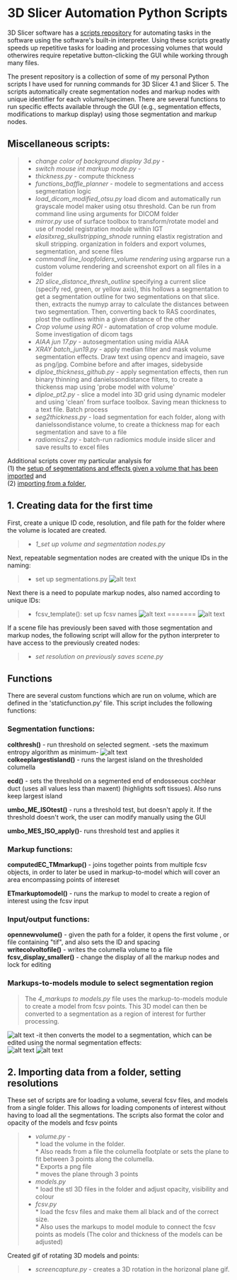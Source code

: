 

# 3D Slicer Automation Python Scripts
3D Slicer software has a [scripts repository](https://www.slicer.org/wiki/Documentation/Nightly/ScriptRepository) for automating tasks in the software using the software's built-in interpreter. Using these scripts greatly speeds up repetitive tasks for loading and processing volumes that would otherwires require repetative button-clicking the GUI while working through many files. 


The present repository is a collection of some of my personal Python scripts I have used for running commands for 3D Slicer 4.1 and Slicer 5. The scripts automatically create segmentation nodes and markup nodes with unique identifier for each volume/specimen. There are several functions to run specific effects available through the GUI (e.g., segmentation effects, modifications to markup display) using those segmentation and markup nodes. 

##  Miscellaneous scripts:
>* *change color of background display 3d.py* -   
>* *switch mouse int markup mode.py* - 
>* *thickness.py* - compute thickness
>* *functions_baffle_planner* - modele to segmentations and access segmentation logic
>* *load_dicom_modified_otsu.py* load dicom and automatically run grayscale model maker using otsu threshold. Can be run from command line using arguments for DICOM folder 
>* *mirror.py* use of surface toolbox to transform/rotate model and use of model registration module within IGT
>* *elasitxreg_skullstripping_shnode* running elastix registration and skull stripping. organization in folders and export volumes, segmentation, and scene files
>* *commandl line_loopfolders_volume rendering* using argparse run a custom volume rendering and screenshot export on all files in a folder
>* *2D slice_distance_thresh_outline* specifying a current slice (specify red, green, or yellow axis), this hollows a segmentation to get a segmentation outline for two segmentations on that slice. then, extracts the numyp array to calculate the distances between two segmentation. Then, converting back to RAS coordinates, plost the outlines within a given distance of the other
>* *Crop volume using ROI* - automatation of crop volume module. Some investigation of dicom tags
>* *AIAA jun 17.py* - autosegmentation using nvidia AIAA
>* *XRAY batch_jun19.py* - apply median filter and mask volume segmentation effects. Draw text using opencv and imageio, save as png/jpg. Combine before and after images, sidebyside
>* *diploe_thickness_github.py* - apply segmentation effects, then run binary thinning and danielssondistance filters, to create a thickenss map using 'probe model with volume'
>* *diploe_pt2.py* - slice a model into 3D grid using dynamic modeler and using 'clean' from surface toolbox. Saving mean thickness to a text file. Batch process
>* *seg2thickness.py* - load segmentation for each folder, along with danielssondistance volume, to create a thickness map for each segmentation and save to a file
>* *radiomics2.py* - batch-run radiomics module inside slicer and save results to excel files

Additional scripts cover my particular analysis for  
(1) the [setup of segmentations and effects given a volume that has been imported](#1.-creating-data-for-the-first-time) and   
(2) [importing from a folder](#2.-importing-data-from-a-folder,-setting-resolutions),   

## 1. Creating data for the first time
First, create a unique ID code, resolution, and file path for the folder where the volume is located are created. 

>* *1_set up volume and segmentation nodes.py*  

Next, repeatable segmentation nodes are created with the unique IDs in the naming:

>* set up segmentations.py
![alt text](addsegnames.PNG)


Next there is a need to populate markup nodes, also named according to unique IDs:

>* fcsv_template(): set up fcsv names
![alt text](markupscreated.PNG)
=======
![alt text](markupscreated.PNG)  

If a scene file has previously been saved with those segmentation and markup nodes, the following script will allow for the python interpreter to have access to the previously created nodes:

>* *set resolution on previously saves scene.py*

## Functions
There are several custom functions which are run on volume, which are defined in the 'staticfunction.py' file. This script includes the following functions:

  

### **Segmentation functions:**  
**colthresh()** - run threshold on selected segment.
-sets the maximum entropy algorithm as minimum-
![alt text](colthresh.PNG)  
**colkeeplargestisland()** - runs the largest island on the 
thresholded columella

**ecd()** - sets the threshold on a segmented end of endosseous cochlear duct (uses all values less than maxent) (highlights soft tissues). Also runs keep largest island

**umbo_ME_ISOtest()** - runs a threshold test, but doesn't apply it. If the threshold
doesn't work, the user can modify manually using the GUI

**umbo_MES_ISO_apply()**- runs threshold test and applies it



### **Markup functions:**  
**computedEC_TMmarkup()** - joins together points from multiple fcsv
objects, in order to later be used in markup-to-model which will cover an area encompassing points of intereset

**ETmarkuptomodel()** - runs the markup to model to create a region of interest
using the fcsv input

### **Input/output functions:**  
**opennewvolume()** - given the path for a folder, it opens the first volume , or file containing "tif", and also sets the ID and spacing  
**writecolvoltofile()** - writes the columella volume to a file  
**fcsv_display_smaller()** - change the display of all the markup nodes and lock for editing

### **Markups-to-models module to select segmentation region** 
>The *4_markups to models.py* file uses the markup-to-models module to create a model from fcsv points. This 3D model can then be converted to a segmentation as a region of interest for further processing.

![alt text](markupstomodel.PNG)
-it then converts the model to a segmentation, which can be edited using the normal segmentation effects:  
![alt text](tosegmentation.PNG)
![alt text](segmentedinsidemodel.PNG)

## 2. Importing data from a folder, setting resolutions
 
These set of scripts are for loading a volume, several fcsv files, and models from a single folder. This allows for loading components of interest without having to load all the segmentations. The scripts also format the color and opacity of the models and fcsv points
>* *volume.py* -   
    * load the volume in the folder.   
    * Also reads from a file the columella footplate or sets the plane to fit between 3 points along the columella.  
    * Exports a png file  
    * moves the plane through 3 points
>* *models.py*  
    * load the stl 3D files in the folder and adjust opacity, visibility and colour  
>* *fcsv.py*  
    * load the fcsv files and make them all black and of the correct size.  
    * Also uses the markups to model module to connect the fcsv points as models (The color and thickness of the models can be adjusted)  

Created gif of rotating 3D models and points:
>* *screencapture.py* -  creates a 3D rotation in the horizonal plane gif.



